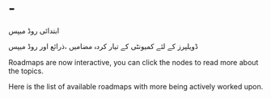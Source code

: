 # -
ابتدائی روڈ میپس 

ڈویلپرز کے لئے کمیونٹی کے تیار کردہ مضامیں ،ذرائع اور روڈ میپس

Roadmaps are now interactive, you can click the nodes to read more about the topics.

Here is the list of available roadmaps with more being actively worked upon.
